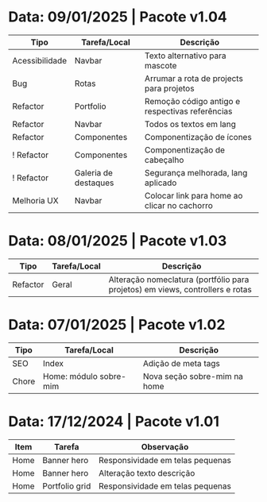# Data: 09/01/2025 | Pacote v1.04
| Tipo | Tarefa/Local | Descrição |
| --- | --- | --- |
| Acessibilidade | Navbar | Texto alternativo para mascote |
| Bug | Rotas | Arrumar a rota de projects para projetos |
| Refactor | Portfolio | Remoção código antigo e respectivas referências |
| Refactor | Navbar | Todos os textos em lang |
| Refactor | Componentes | Componentização de ícones |
! Refactor | Componentes | Componentização de cabeçalho |
! Refactor | Galeria de destaques | Segurança melhorada, lang aplicado |
| Melhoria UX | Navbar | Colocar link para home ao clicar no cachorro |

# Data: 08/01/2025 | Pacote v1.03
| Tipo | Tarefa/Local | Descrição |
| --- | --- | --- |
| Refactor | Geral | Alteração nomeclatura (portfólio para projetos) em views, controllers e rotas |

# Data: 07/01/2025 | Pacote v1.02
| Tipo | Tarefa/Local | Descrição |
| --- | --- | --- |
| SEO | Index | Adição de meta tags |
| Chore | Home: módulo sobre-mim | Nova seção sobre-mim na home |

# Data: 17/12/2024 | Pacote v1.01
| Item | Tarefa | Observação |
| --- | --- | --- |
| Home | Banner hero | Responsividade em telas pequenas |
| Home | Banner hero | Alteração texto descrição |
| Home | Portfolio grid | Responsividade em telas pequenas |